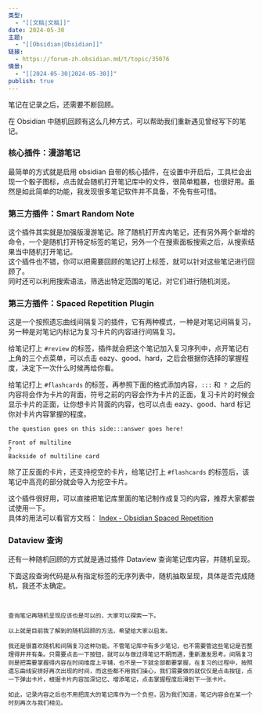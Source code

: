 ```yaml
---
类型:
  - "[[文稿|文稿]]"
date: 2024-05-30
主题:
  - "[[Obsidian|Obsidian]]"
链接:
  - https://forum-zh.obsidian.md/t/topic/35076
情景:
  - "[[2024-05-30|2024-05-30]]"
publish: true
---
```

  
笔记在记录之后，还需要不断回顾。  
  
在 Obsidian 中随机回顾有这么几种方式，可以帮助我们重新遇见曾经写下的笔记。  
  
### 核心插件：漫游笔记  
最简单的方式就是启用 obsidian 自带的核心插件，在设置中开启后，工具栏会出现一个骰子图标，点击就会随机打开笔记库中的文件，很简单粗暴，也很好用。虽然是如此简单的功能，我发现很多笔记软件并不具备，不免有些可惜。  
  
### 第三方插件：Smart Random Note  
这个插件其实就是加强版漫游笔记。除了随机打开库内笔记，还有另外两个新增的命令，一个是随机打开特定标签的笔记，另外一个在搜索面板搜索之后，从搜索结果当中随机打开笔记。    
这个插件也不错，你可以把需要回顾的笔记打上标签，就可以针对这些笔记进行回顾了。    
同时还可以利用搜索语法，筛选出特定范围的笔记，对它们进行随机浏览。  
  
### 第三方插件：Spaced Repetition Plugin  
这是一个按照遗忘曲线间隔复习的插件，它有两种模式，一种是对笔记间隔复习，另一种是对笔记内标记为复习卡片的内容进行间隔复习。  
  
给笔记打上 `#review` 的标签，插件就会把这个笔记加入复习序列中，点开笔记右上角的三个点菜单，可以点击 eazy、good、hard，之后会根据你选择的掌握程度，决定下一次什么时候再给你看。  
  
给笔记打上 `#flashcards` 的标签，再参照下面的格式添加内容，`:::` 和 `？` 之后的内容将会作为卡片的背面，符号之前的内容会作为卡片的正面，复习卡片的时候会显示卡片的正面，让你想卡片背面的内容，也可以点击 eazy、good、hard 标记你对卡片内容掌握的程度。  
  
```  
the question goes on this side:::answer goes here!  
```  
  
```  
Front of multiline  
?  
Backside of multiline card  
```  
  
除了正反面的卡片，还支持挖空的卡片，给笔记打上 `#flashcards` 的标签后，该笔记中高亮的部分就会导入为挖空卡片。  
  
这个插件很好用，可以直接把笔记库里面的笔记制作成复习的内容，推荐大家都尝试使用一下。    
具体的用法可以看官方文档： [Index - Obsidian Spaced Repetition](https://www.stephenmwangi.com/obsidian-spaced-repetition/)  
  
### Dataview 查询  
还有一种随机回顾的方式就是通过插件 Dataview 查询笔记库内容，并随机呈现。  
  
下面这段查询代码是从有指定标签的无序列表中，随机抽取呈现，具体是否完成随机，我还不太确定。  
  
```  
  
  
查询笔记再随机呈现应该也是可以的，大家可以探索一下。  
  
以上就是目前我了解到的随机回顾的方法，希望给大家以启发。  
  
我还是很喜欢随机和间隔复习这种功能。不管笔记库中有多少笔记，也不需要管这些笔记是否整理得井井有条。只需要点击一下按钮，就可以与做过得笔记不期而遇，重新激发思考。间隔复习则是把需要掌握得内容在时间维度上平铺，也不是一下就全部都要掌握，在复习的过程中，按照遗忘曲线安排好再次出现的时间，而这些都不用我们操心，我们需要做的就仅仅是点击按钮，点一下弹出卡片，根据卡片内容加深记忆、增添笔记，点击掌握程度后滑到下一张卡片。  
  
如此，记录内容之后也不用把庞大的笔记库作为一个负担，因为我们知道，笔记内容会在某一个时刻再次与我们相见。